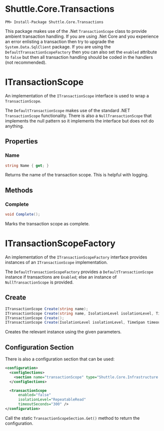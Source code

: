 # Shuttle.Core.Transactions

```
PM> Install-Package Shuttle.Core.Transactions
```

This package makes use of the .Net `TransactionScope` class to provide ambient transaction handling.  If you are using .Net Core and you experience an error enlisting a transaction then try to upgrade the `System.Data.SqlClient` package.  If you are using the `DefaultTransactionScopeFactory` then you can also set the `enabled` attribute to `false` but then all transaction handling should be coded in the handlers (not recommended).

# ITransactionScope

An implementation of the `ITransactionScope` interface is used to wrap a `TransactionScope`.

The `DefaultTransactionScope` makes use of the standard .NET `TransactionScope` functionality.  There is also a `NullTransactionScope` that implements the null pattern so it implements the interface but does not do anything.

## Properties

### Name

``` c#
string Name { get; }
```

Returns the name of the transaction scope.  This is helpful with logging.

## Methods

### Complete

``` c#
void Complete();
```

Marks the transaction scope as complete.

# ITransactionScopeFactory

An implementation of the `ITransactionScopeFactory` interface provides instances of an `ITransactionScope` implementation.

The `DefaultTransactionScopeFactory` provides a `DefaultTransactionScope` instance if transactions are `Enabled`; else an instance of `NullTransactionScope` is provided.

## Create

``` c#
ITransactionScope Create(string name);
ITransactionScope Create(string name, IsolationLevel isolationLevel, TimeSpan timeout);
ITransactionScope Create();
ITransactionScope Create(IsolationLevel isolationLevel, TimeSpan timeout);
```

Creates the relevant instance using the given parameters.

## Configuration Section

There is also a configuration section that can be used:

``` xml
<configuration>
  <configSections>
    <section name="transactionScope" type="Shuttle.Core.Infrastructure.TransactionScopeSection, Shuttle.Core.Infrastructure"/>
  </configSections>

  <transactionScope
      enabled="false"
      isolationLevel="RepeatableRead"
      timeoutSeconds="300" />
</configuration>
```

Call the static `TransactionScopeSection.Get()` method to return the configuration.